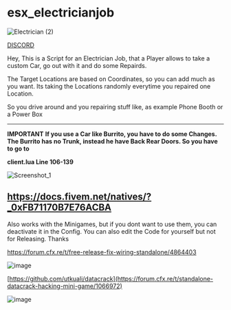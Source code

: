 # esx_electricianjob

![Electrician (2)](https://user-images.githubusercontent.com/119653707/210658153-925288f2-dad6-4d57-b068-2e8e4007c088.png)

[DISCORD](https://discord.gg/CUXK7CWx3P)


Hey, This is a Script for an Electrician Job, that a Player allows to take a custom Car, go out with it and do some Repairds. 

The Target Locations are based on Coordinates, so you can add much as you want. Its taking the Locations randomly everytime you 
repaired one Location.

So you drive around and you repairing stuff like, as example Phone Booth or a Power Box

----
**IMPORTANT**
**If you use a Car like Burrito, you have to do some Changes. The Burrito has no Trunk, instead he have Back Rear Doors. So you have to go to**

**client.lua Line 106-139**

![Screenshot_1](https://user-images.githubusercontent.com/119653707/217301453-7ff1addb-fc75-45bc-937f-88f843c0f900.png)

https://docs.fivem.net/natives/?_0xFB71170B7E76ACBA
----

Also works with the Minigames, but if you dont want to use them, you can deactivate it in the Config.
You can also edit the Code for yourself but not for Releasing. Thanks

https://forum.cfx.re/t/free-release-fix-wiring-standalone/4864403

![image](https://user-images.githubusercontent.com/119653707/217302802-2921e9ee-79eb-4444-8fa3-eee6dc5f0a95.png)

[https://github.com/utkuali/datacrack](https://forum.cfx.re/t/standalone-datacrack-hacking-mini-game/1066972)

![image](https://user-images.githubusercontent.com/119653707/210660101-df6f3ea1-cb44-4805-b7b1-f17e5eb6fcab.png)

